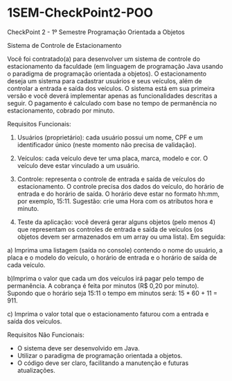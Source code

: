 # 1SEM-CheckPoint2-POO
CheckPoint 2 - 1º Semestre Programação Orientada a Objetos

Sistema de Controle de Estacionamento 

Você foi contratado(a) para desenvolver um sistema de controle do estacionamento da faculdade (em linguagem de programação Java usando o paradigma de programação orientada a objetos). O estacionamento deseja um sistema para cadastrar usuários e seus veículos, além de controlar a entrada e saída dos veículos. O sistema está em sua primeira versão e você deverá implementar apenas as funcionalidades descritas a seguir. O pagamento é calculado com base no tempo de permanência no estacionamento, cobrado por minuto. 

Requisitos Funcionais: 

1. Usuários (proprietário): cada usuário possui um nome, CPF e um identificador único (neste momento não precisa de validação).
   
2. Veículos: cada veículo deve ter uma placa, marca, modelo e cor. O veículo deve estar vinculado a um usuário.

3. Controle: representa o controle de entrada e saída de veículos do estacionamento. O controle precisa dos dados do veículo, do horário de entrada e do horário de saída. O horário deve estar no formato hh:mm, por exemplo, 15:11. Sugestão: crie uma Hora com os atributos hora e minuto.

4. Teste da aplicação: você deverá gerar alguns objetos (pelo menos 4) que representam os controles de entrada e saída de veículos (os objetos devem ser armazenados em um array ou uma lista). Em seguida:

a) Imprima uma listagem (saída no console) contendo o nome do usuário, a placa e o modelo do veículo, o horário de entrada e o horário de saída de cada veículo.

b)Imprima o valor que cada um dos veículos irá pagar pelo tempo de permanência. A cobrança é feita por minutos (R$ 0,20 por minuto). Supondo que o horário seja 15:11 o tempo em minutos será: 15 * 60 + 11 = 911.

c) Imprima o valor total que o estacionamento faturou com a entrada e saída dos veículos. 

Requisitos Não Funcionais: 

- O sistema deve ser desenvolvido em Java.
- Utilizar o paradigma de programação orientada a objetos.
- O código deve ser claro, facilitando a manutenção e futuras atualizações. 

